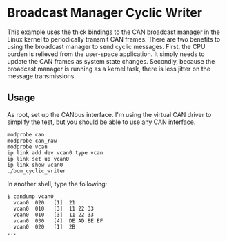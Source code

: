 # Broadcast Manager Cyclic Writer

This example uses the thick bindings to the CAN broadcast manager in
the Linux kernel to periodically transmit CAN frames. There are two
benefits to using the broadcast manager to send cyclic messages.
First, the CPU burden is relieved from the user-space application.  It
simply needs to update the CAN frames as system state changes.
Secondly, because the broadcast manager is running as a kernel task,
there is less jitter on the message transmissions.

## Usage

As root, set up the CANbus interface. I'm using the virtual CAN driver
to simplify the test, but you should be able to use any CAN interface.

```
modprobe can
modprobe can_raw
modprobe vcan
ip link add dev vcan0 type vcan
ip link set up vcan0
ip link show vcan0
./bcm_cyclic_writer
```

In another shell, type the following:

```
$ candump vcan0
  vcan0  020   [1]  21
  vcan0  010   [3]  11 22 33
  vcan0  010   [3]  11 22 33
  vcan0  030   [4]  DE AD BE EF
  vcan0  020   [1]  2B
...
```
